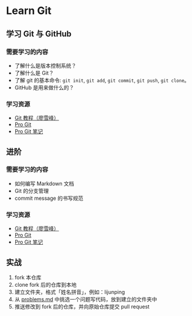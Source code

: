 # Learn Git
## 学习 Git 与 GitHub

### 需要学习的内容

- 了解什么是版本控制系统？
- 了解什么是 Git？
- 了解 git 的基本命令: `git init`, `git add`, `git commit`, `git push`, `git clone`。
- GitHub 是用来做什么的？

### 学习资源

- [Git 教程（廖雪峰）](http://www.liaoxuefeng.com/wiki/0013739516305929606dd18361248578c67b8067c8c017b000)
- [Pro Git](https://git-scm.com/book/zh/v2)
- [Pro Git 笔记](http://forrestchang.com/old-blog/pro-git.html)

## 进阶

### 需要学习的内容

- 如何编写 Markdown 文档
- Git 的分支管理
- commit message 的书写规范

### 学习资源

- [Git 教程（廖雪峰）](http://www.liaoxuefeng.com/wiki/0013739516305929606dd18361248578c67b8067c8c017b000)
- [Pro Git](https://git-scm.com/book/zh/v2)
- [Pro Git 笔记](http://forrestchang.com/old-blog/pro-git.html)

## 实战

1. fork 本仓库
2. clone fork 后的仓库到本地
3. 建立文件夹，格式「姓名拼音」，例如：lijunping
4. 从 [problems.md](./problems.md) 中挑选一个问题写代码，放到建立的文件夹中
5. 推送修改到 fork 后的仓库，并向原始仓库提交 pull request
